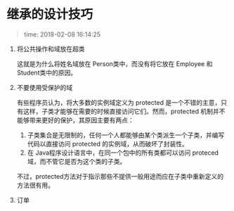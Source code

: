 # 继承的设计技巧
>time: 2018-02-08 16:14:25

1. 将公共操作和域放在超类

    这就是为什么将姓名域放在 Person类中，而没有将它放在 Employee 和 Student类中的原因。

1. 不要使用受保护的域

    有些程序员认为，将大多数的实例域定义为 protected 是一个不错的主意，只有这样，子类才能够在需要的时候直接访问它们。然而，protected 机制并不能够带来更好的保护，其原因主要有两点：

    1. 子类集合是无限制的，任何一个人都能够由某个类派生一个子类，并编写代码以直接访问 protected 的实例域，从而破坏了封装性。
    1. 在 Java程序设计语言中，在同一个包中的所有类都可以访问 proteced 域，而不管它是否为这个类的子类。

    不过，protected方法对于指示那些不提供一般用途而应在子类中重新定义的方法很有用。
1. 订单
